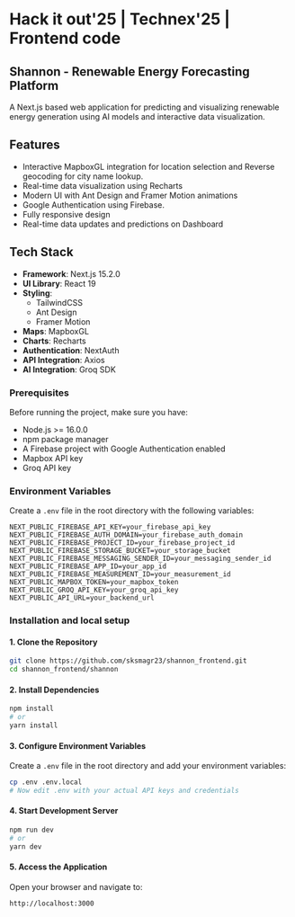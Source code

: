 # Hack it out'25 | Technex'25 | Frontend code

## Shannon - Renewable Energy Forecasting Platform

A Next.js based web application for predicting and visualizing renewable energy generation using AI models and interactive data visualization.

## Features

- Interactive MapboxGL integration for location selection and Reverse geocoding for city name lookup.
- Real-time data visualization using Recharts
- Modern UI with Ant Design and Framer Motion animations
- Google Authentication using Firebase.
- Fully responsive design
- Real-time data updates and predictions on Dashboard

## Tech Stack

- **Framework**: Next.js 15.2.0
- **UI Library**: React 19
- **Styling**: 
  - TailwindCSS
  - Ant Design
  - Framer Motion
- **Maps**: MapboxGL
- **Charts**: Recharts
- **Authentication**: NextAuth
- **API Integration**: Axios
- **AI Integration**: Groq SDK

### Prerequisites

Before running the project, make sure you have:

- Node.js >= 16.0.0
- npm package manager
- A Firebase project with Google Authentication enabled
- Mapbox API key
- Groq API key

### Environment Variables

Create a `.env` file in the root directory with the following variables:

```env
NEXT_PUBLIC_FIREBASE_API_KEY=your_firebase_api_key
NEXT_PUBLIC_FIREBASE_AUTH_DOMAIN=your_firebase_auth_domain
NEXT_PUBLIC_FIREBASE_PROJECT_ID=your_firebase_project_id
NEXT_PUBLIC_FIREBASE_STORAGE_BUCKET=your_storage_bucket
NEXT_PUBLIC_FIREBASE_MESSAGING_SENDER_ID=your_messaging_sender_id
NEXT_PUBLIC_FIREBASE_APP_ID=your_app_id
NEXT_PUBLIC_FIREBASE_MEASUREMENT_ID=your_measurement_id
NEXT_PUBLIC_MAPBOX_TOKEN=your_mapbox_token
NEXT_PUBLIC_GROQ_API_KEY=your_groq_api_key
NEXT_PUBLIC_API_URL=your_backend_url
```
### Installation and local setup

#### 1. Clone the Repository
```bash
git clone https://github.com/sksmagr23/shannon_frontend.git
cd shannon_frontend/shannon
```

#### 2. Install Dependencies
```bash
npm install
# or
yarn install
```

#### 3. Configure Environment Variables
Create a `.env` file in the root directory and add your environment variables:
```bash
cp .env .env.local
# Now edit .env with your actual API keys and credentials
```

#### 4. Start Development Server
```bash
npm run dev
# or
yarn dev
```

#### 5. Access the Application
Open your browser and navigate to:
```
http://localhost:3000
```